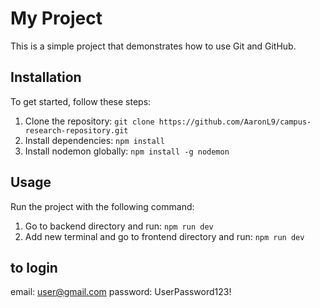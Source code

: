 # My Project

This is a simple project that demonstrates how to use Git and GitHub.

## Installation

To get started, follow these steps:

1. Clone the repository: `git clone https://github.com/AaronL9/campus-research-repository.git`
2. Install dependencies: `npm install`
3. Install nodemon globally: `npm install -g nodemon`

## Usage

Run the project with the following command:

1. Go to backend directory and run: `npm run dev`
2. Add new terminal and go to frontend directory and run: `npm run dev`

## to login
email: user@gmail.com
password: UserPassword123!
